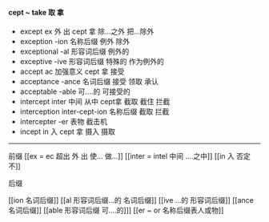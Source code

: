#### cept ~ take 取 拿
- except   ex 外 出 cept 拿  除...之外  把...除外
- exception -ion 名称后缀 例外 除外
- exceptional -al  形容词后缀 例外的 
- exceptive -ive  形容词后缀 特殊的 作为例外的
- accept ac 加强意义 cept 拿   接受 
- acceptance -ance 名词后缀 接受 领取 承认
- acceptable -able  可....的  可接受的
- intercept inter 中间 从中 cept拿  截取 截住  拦截
- interception inter-cept-ion 名称后缀 截取 拦截
- intercepter -er 表物 截击机
- incept in 入  cept 拿 摄入 摄取


---
 前缀
 [[ex  = ec 超出 外 出 使... 做...]]
 [[inter = intel 中间 ....之中]]
 [[in 入  否定 不]]

后缀

[[ion  名词后缀]]
[[al 形容词后缀...的 名词后缀]]
[[ive ...的 形容词后缀]]
[[ance 名词后缀]]
[[able  形容词后缀 可....的]]]
[[er  ~ or 名称后缀表人或物]]